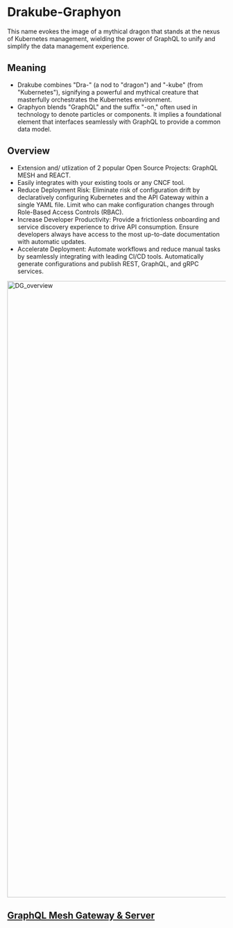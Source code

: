 # Drakube-Graphyon
This name evokes the image of a mythical dragon that stands at the nexus of Kubernetes management, wielding the power of GraphQL to unify and simplify the data management experience.

## Meaning
- Drakube combines "Dra-" (a nod to "dragon") and "-kube" (from "Kubernetes"), signifying a powerful and mythical creature that masterfully orchestrates the Kubernetes environment.
- Graphyon blends "GraphQL" and the suffix "-on," often used in technology to denote particles or components. It implies a foundational element that interfaces seamlessly with GraphQL to provide a common data model.

## Overview
- Extension and/ utlization of 2 popular Open Source Projects: GraphQL MESH and REACT.
- Easily integrates with your existing tools or any CNCF tool.
- Reduce Deployment Risk: Eliminate risk of configuration drift by declaratively configuring Kubernetes and the API Gateway within a single YAML file. Limit who can make configuration changes through Role-Based Access Controls (RBAC).
- Increase Developer Productivity: Provide a frictionless onboarding and service discovery experience to drive API consumption. Ensure developers always have access to the most up-to-date documentation with automatic updates.
- Accelerate Deployment: Automate workflows and reduce manual tasks by seamlessly integrating with leading CI/CD tools. Automatically generate configurations and publish REST, GraphQL, and gRPC services.

<img width="1419" alt="DG_overview" src="https://github.com/DragonsDen-Forge/Drakube-Graphyon/assets/149975971/0e006cb9-556b-4058-9d12-caea8e6f6aa0">

## <a href=https://github.com/DragonsDen-Forge/Drakube-Graphyon/tree/main/GraphQL-Mesh>GraphQL Mesh Gateway & Server</a>
